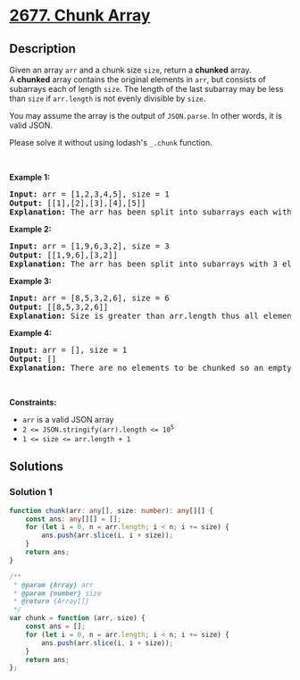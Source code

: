 # [2677. Chunk Array](https://leetcode.com/problems/chunk-array)


## Description

<p>Given an array <code>arr</code> and&nbsp;a chunk size&nbsp;<code>size</code>, return a&nbsp;<strong>chunked</strong> array. A&nbsp;<strong>chunked</strong>&nbsp;array contains the original elements in&nbsp;<code>arr</code>, but&nbsp;consists of subarrays each of length&nbsp;<code>size</code>. The length of the last subarray may be less than&nbsp;<code>size</code>&nbsp;if <code>arr.length</code>&nbsp;is not evenly divisible by <code>size</code>.</p>

<p>You may assume the&nbsp;array&nbsp;is&nbsp;the output of&nbsp;<code>JSON.parse</code>. In other words, it is valid JSON.</p>

<p>Please solve it without using lodash&#39;s&nbsp;<code>_.chunk</code>&nbsp;function.</p>

<p>&nbsp;</p>
<p><strong class="example">Example 1:</strong></p>

<pre>
<strong>Input:</strong> arr = [1,2,3,4,5], size = 1
<strong>Output:</strong> [[1],[2],[3],[4],[5]]
<strong>Explanation:</strong> The arr has been split into subarrays each with 1 element.
</pre>

<p><strong class="example">Example 2:</strong></p>

<pre>
<strong>Input:</strong> arr = [1,9,6,3,2], size = 3
<strong>Output:</strong> [[1,9,6],[3,2]]
<strong>Explanation:</strong> The arr has been split into subarrays with 3 elements. However, only two elements are left for the 2nd subarray.
</pre>

<p><strong class="example">Example 3:</strong></p>

<pre>
<strong>Input:</strong> arr = [8,5,3,2,6], size = 6
<strong>Output:</strong> [[8,5,3,2,6]]
<strong>Explanation:</strong> Size is greater than arr.length thus all elements are in the first subarray.
</pre>

<p><strong class="example">Example 4:</strong></p>

<pre>
<strong>Input:</strong> arr = [], size = 1
<strong>Output:</strong> []
<strong>Explanation:</strong> There are no elements to be chunked so an empty array is returned.</pre>

<p>&nbsp;</p>
<p><strong>Constraints:</strong></p>

<ul>
	<li><code>arr</code> is a valid JSON array</li>
	<li><code>2 &lt;= JSON.stringify(arr).length &lt;= 10<sup>5</sup></code></li>
	<li><code>1 &lt;= size &lt;= arr.length + 1</code></li>
</ul>

## Solutions

### Solution 1

<!-- tabs:start -->

```ts
function chunk(arr: any[], size: number): any[][] {
    const ans: any[][] = [];
    for (let i = 0, n = arr.length; i < n; i += size) {
        ans.push(arr.slice(i, i + size));
    }
    return ans;
}
```

```js
/**
 * @param {Array} arr
 * @param {number} size
 * @return {Array[]}
 */
var chunk = function (arr, size) {
    const ans = [];
    for (let i = 0, n = arr.length; i < n; i += size) {
        ans.push(arr.slice(i, i + size));
    }
    return ans;
};
```

<!-- tabs:end -->

<!-- end -->
